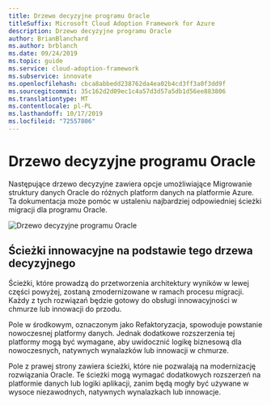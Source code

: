 ```yaml
---
title: Drzewo decyzyjne programu Oracle
titleSuffix: Microsoft Cloud Adoption Framework for Azure
description: Drzewo decyzyjne programu Oracle
author: BrianBlanchard
ms.author: brblanch
ms.date: 09/24/2019
ms.topic: guide
ms.service: cloud-adoption-framework
ms.subservice: innovate
ms.openlocfilehash: cbca8abbedd238762da4ea02b4cd3ff3a0f3dd9f
ms.sourcegitcommit: 35c162d2d09ec1c4a57d3d57a5db1d56ee883806
ms.translationtype: MT
ms.contentlocale: pl-PL
ms.lasthandoff: 10/17/2019
ms.locfileid: "72557806"
---
```

# <a name="oracle-migration-decision-tree"></a>Drzewo decyzyjne programu Oracle

Następujące drzewo decyzyjne zawiera opcje umożliwiające Migrowanie struktury danych Oracle do różnych platform danych na platformie Azure.
Ta dokumentacja może pomóc w ustaleniu najbardziej odpowiedniej ścieżki migracji dla programu Oracle.

![Drzewo decyzyjne programu Oracle](../../_images/innovate/considerations/oracle-migration-decision-tree.png)

## <a name="innovation-paths-based-on-this-decision-tree"></a>Ścieżki innowacyjne na podstawie tego drzewa decyzyjnego

Ścieżki, które prowadzą do przetworzenia architektury wyników w lewej części powyżej, zostaną zmodernizowane w ramach procesu migracji. Każdy z tych rozwiązań będzie gotowy do obsługi innowacyjności w chmurze lub innowacji do przodu.

Pole w środkowym, oznaczonym jako Refaktoryzacja, spowoduje powstanie nowoczesnej platformy danych. Jednak dodatkowe rozszerzenia tej platformy mogą być wymagane, aby uwidocznić logikę biznesową dla nowoczesnych, natywnych wynalazków lub innowacji w chmurze.

Pole z prawej strony zawiera ścieżki, które nie pozwalają na modernizację rozwiązania Oracle. Te ścieżki mogą wymagać dodatkowych rozszerzeń na platformie danych lub logiki aplikacji, zanim będą mogły być używane w wysoce niezawodnych, natywnych wynalazkach lub innowacje.
